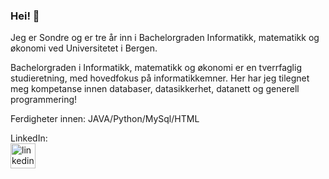 ### Hei! 👋

Jeg er Sondre og er tre år inn i Bachelorgraden Informatikk, matematikk og økonomi ved Universitetet i Bergen. 

Bachelorgraden i Informatikk, matematikk og økonomi er en tverrfaglig studieretning, med hovedfokus på informatikkemner. Her har jeg tilegnet meg kompetanse innen databaser, datasikkerhet, datanett og generell programmering!

Ferdigheter innen: JAVA/Python/MySql/HTML



LinkedIn:     
[<img src='https://cdn.jsdelivr.net/npm/simple-icons@3.0.1/icons/linkedin.svg' alt='linkedin' height='40'>](https://www.linkedin.com/in/sondre-sylte-033577200/)  


